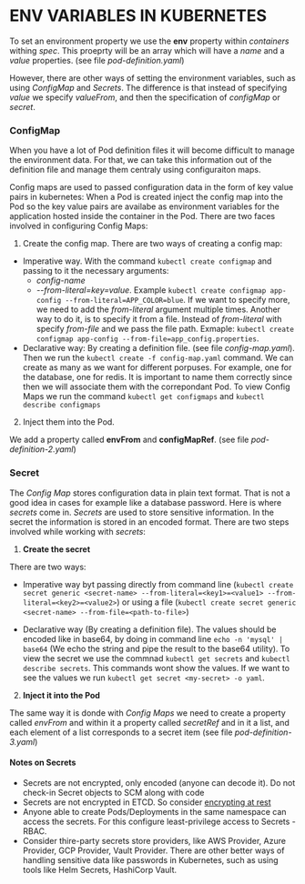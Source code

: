 # ENV VARIABLES IN KUBERNETES

To set an environment property we use the **env** property within _containers_ withing _spec_. This proeprty will be an array which will have a _name_ and a _value_ properties. (see file _pod-definition.yaml_)

However, there are other ways of setting the environment variables, such as using _ConfigMap_ and _Secrets_. The difference is that instead of specifying _value_ we specify _valueFrom_, and then the specification of _configMap_ or _secret_.

### ConfigMap

When you have a lot of Pod definition files it will become difficult to manage the environment data. For that, we can take this information out of the definition file and manage them centraly using configuraiton maps.

Config maps are used to passed configuration data in the form of key value pairs in kubernetes: When a Pod is created inject the config map into the Pod so the key value pairs are availabe as environment variables for the application hosted inside the container in the Pod.
There are two faces involved in configuring Config Maps:

1. Create the config map. There are two ways of creating a config map:

- Imperative way. With the command `kubectl create configmap` and passing to it the necessary arguments:
  - _config-name_
  - _--from-literal=key=value_. Example `kubectl create configmap app-config --from-literal=APP_COLOR=blue`. If we want to specify more, we need to add the _from-literal_ argument multiple times. Another way to do it, is to specify it from a file. Instead of _from-literal_ with specify _from-file_ and we pass the file path. Exmaple: `kubectl create configmap app-config --from-file=app_config.properties`.
- Declarative way: By creating a definition file. (see file _config-map.yaml_). Then we run the `kubectl create -f config-map.yaml` command. We can create as many as we want for different porpuses. For example, one for the database, one for redis. It is important to name them correctly since then we will associate them with the correpondant Pod. To view Config Maps we run the command `kubectl get configmaps` and `kubectl describe configmaps`

2. Inject them into the Pod.

We add a property called **envFrom** and **configMapRef**. (see file _pod-definition-2.yaml_)

### Secret

The _Config Map_ stores configuration data in plain text format. That is not a good idea in cases for example like a database password. Here is where _secrets_ come in. _Secrets_ are used to store sensitive information. In the secret the information is stored in an encoded format. There are two steps involved while working with _secrets_:

1. **Create the secret**

There are two ways:

- Imperative way byt passing directly from command line (`kubectl create secret generic <secret-name> --from-literal=<key1>=<value1> --from-literal=<key2>=<value2>`) or using a file (`kubectl create secret generic <secret-name> --from-file=<path-to-file>`)

- Declarative way (By creating a definition file). The values should be encoded like in base64, by doing in command line `echo -n 'mysql' | base64` (We echo the string and pipe the result to the base64 utility). To view the secret we use the commnad `kubectl get secrets` and `kubectl describe secrets`. This commands wont show the values. If we want to see the values we run `kubectl get secret <my-secret> -o yaml`.

2. **Inject it into the Pod**

The same way it is donde with _Config Maps_ we need to create a property called _envFrom_ and within it a property called _secretRef_ and in it a list, and each element of a list corresponds to a secret item (see file _pod-definition-3.yaml_)

#### Notes on Secrets

- Secrets are not encrypted, only encoded (anyone can decode it). Do not check-in Secret objects to SCM along with code
- Secrets are not encrypted in ETCD. So consider [encrypting at rest](https://kubernetes.io/docs/tasks/administer-cluster/encrypt-data/)
- Anyone able to create Pods/Deployments in the same namespace can access the secrets. For this configure least-privilege access to Secrets - RBAC.
- Consider thire-party secrets store providers, like AWS Provider, Azure Provider, GCP Provider, Vault Provider. There are other better ways of handling sensitive data like passwords in Kubernetes, such as using tools like Helm Secrets, HashiCorp Vault.
